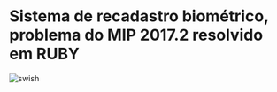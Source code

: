 # Sistema de recadastro biométrico, problema do MIP 2017.2 resolvido em RUBY
![swish](https://media.giphy.com/media/xUA7aXRRUlmqhoG7q8/giphy.gif)
